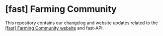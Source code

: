 # [fast] Farming Community

This repository contains our changelog and website updates related to the [[fast] Farming Community website](https://fast.farming-community.eu) and fast-API.

